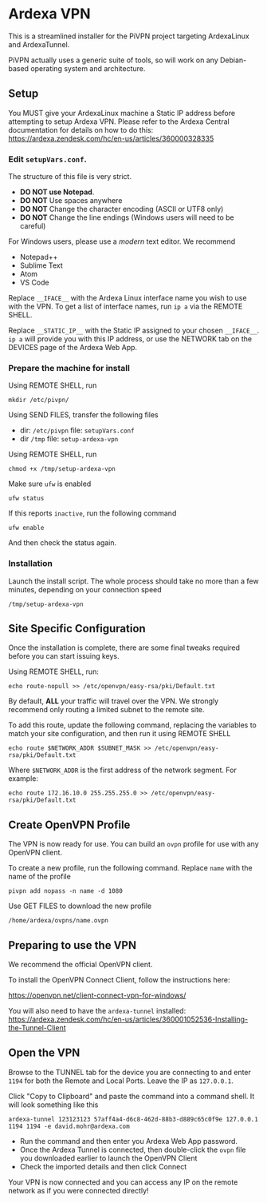 # Ardexa VPN

This is a streamlined installer for the PiVPN project targeting ArdexaLinux and ArdexaTunnel.

PiVPN actually uses a generic suite of tools, so will work on any Debian-based
operating system and architecture.

## Setup

You MUST give your ArdexaLinux machine a Static IP address before attempting to
setup Ardexa VPN.  Please refer to the Ardexa Central documentation for details
on how to do this: https://ardexa.zendesk.com/hc/en-us/articles/360000328335

### Edit `setupVars.conf`.

The structure of this file is very strict.

* **DO NOT use Notepad**.
* **DO NOT** Use spaces anywhere
* **DO NOT** Change the character encoding (ASCII or UTF8 only)
* **DO NOT** Change the line endings (Windows users will need to be careful)

For Windows users, please use a _modern_ text editor.  We recommend
* Notepad++
* Sublime Text
* Atom
* VS Code

Replace `__IFACE__` with the Ardexa Linux interface name you wish to use with
the VPN. To get a list of interface names, run `ip a` via the REMOTE SHELL.

Replace `__STATIC_IP__` with the Static IP assigned to your chosen `__IFACE__`.
`ip a` will provide you with this IP address, or use the NETWORK tab on the
DEVICES page of the Ardexa Web App.

### Prepare the machine for install

Using REMOTE SHELL, run
```
mkdir /etc/pivpn/
```

Using SEND FILES, transfer the following files
  * dir: `/etc/pivpn` file: `setupVars.conf`
  * dir `/tmp` file: `setup-ardexa-vpn`

Using REMOTE SHELL, run
```
chmod +x /tmp/setup-ardexa-vpn
```

Make sure `ufw` is enabled
```
ufw status
```

If this reports `inactive`, run the following command
```
ufw enable
```
And then check the status again.

### Installation

Launch the install script. The whole process should take no more than a few
minutes, depending on your connection speed
```
/tmp/setup-ardexa-vpn
```

## Site Specific Configuration
Once the installation is complete, there are some final tweaks required before
you can start issuing keys.

Using REMOTE SHELL, run:
```
echo route-nopull >> /etc/openvpn/easy-rsa/pki/Default.txt
```

By default, **ALL** your traffic will travel over the VPN. We strongly recommend
only routing a limited subnet to the remote site.

To add this route, update the following command, replacing the variables to
match your site configuration, and then run it using REMOTE SHELL
```
echo route $NETWORK_ADDR $SUBNET_MASK >> /etc/openvpn/easy-rsa/pki/Default.txt
```

Where `$NETWORK_ADDR` is the first address of the network segment. For
example:
```
echo route 172.16.10.0 255.255.255.0 >> /etc/openvpn/easy-rsa/pki/Default.txt
```

## Create OpenVPN Profile
The VPN is now ready for use. You can build an `ovpn` profile for use with any
OpenVPN client.

To create a new profile, run the following command. Replace `name` with the
name of the profile
```
pivpn add nopass -n name -d 1080
```

Use GET FILES to download the new profile
```
/home/ardexa/ovpns/name.ovpn
```

## Preparing to use the VPN
We recommend the official OpenVPN client.

To install the OpenVPN Connect Client, follow the instructions here:

https://openvpn.net/client-connect-vpn-for-windows/

You will also need to have the `ardexa-tunnel` installed: https://ardexa.zendesk.com/hc/en-us/articles/360001052536-Installing-the-Tunnel-Client

## Open the VPN
Browse to the TUNNEL tab for the device you are connecting to and enter `1194`
for both the Remote and Local Ports. Leave the IP as `127.0.0.1`.

Click "Copy to Clipboard" and paste the command into a command shell. It will look something like this

```
ardexa-tunnel 123123123 57aff4a4-d6c8-462d-88b3-d889c65c0f9e 127.0.0.1 1194 1194 -e david.mohr@ardexa.com
```

* Run the command and then enter you Ardexa Web App password.
* Once the Ardexa Tunnel is connected, then double-click the `ovpn` file you downloaded earlier to launch the OpenVPN Client
* Check the imported details and then click Connect

Your VPN is now connected and you can access any IP on the remote network as if you were connected directly!
